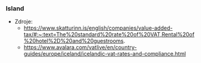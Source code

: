 ### Island
- Zdroje:
    - https://www.skatturinn.is/english/companies/value-added-tax/#:~:text=The%20standard%20rate%20of%20VAT,Rental%20of%20hotel%2D%20and%20guestrooms.
    - https://www.avalara.com/vatlive/en/country-guides/europe/iceland/icelandic-vat-rates-and-compliance.html